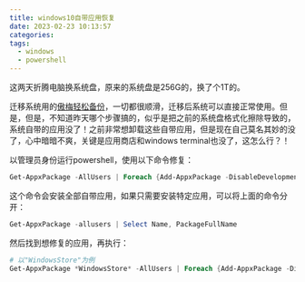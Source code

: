 ```yaml
---
title: windows10自带应用恢复
date: 2023-02-23 10:13:57
categories:
tags:
  - windows
  - powershell
---
```


这两天折腾电脑换系统盘，原来的系统盘是256G的，换了个1T的。

迁移系统用的[傲梅轻松备份](https://www.abackup.com/easy-backup-personal.html)，一切都很顺滑，迁移后系统可以直接正常使用。但是，但是，不知道昨天哪个步骤搞的，似乎是把之前的系统盘格式化擦除导致的，系统自带的应用没了！之前非常想卸载这些自带应用，但是现在自己莫名其妙的没了，心中暗暗不爽，关键是应用商店和windows terminal也没了，这怎么行？！

以管理员身份运行powershell，使用以下命令修复：

``` powershell
Get-AppxPackage -AllUsers | Foreach {Add-AppxPackage -DisableDevelopmentMode -Register "$($_.InstallLocation)\AppXManifest.xml"}
```

这个命令会安装全部自带应用，如果只需要安装特定应用，可以将上面的命令分开：

``` powershell
Get-AppxPackage -allusers | Select Name, PackageFullName
```

然后找到想修复的应用，再执行：

``` powershell
# 以"WindowsStore"为例
Get-AppxPackage *WindowsStore* -AllUsers | Foreach {Add-AppxPackage -DisableDevelopmentMode -Register "$($_.InstallLocation)\AppXManifest.xml"}
```
